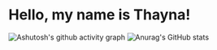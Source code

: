 # Hello, my name is Thayna!
![Ashutosh's github activity graph](https://github-readme-activity-graph.vercel.app/graph?username=taykas&bg_color=0d1117&color=8244ac&line=8545b0&point=8244ac&area=true&hide_border=true)
![Anurag's GitHub stats](https://github-readme-stats.vercel.app/api?username=anuraghazra&hide=contribs,prs)
